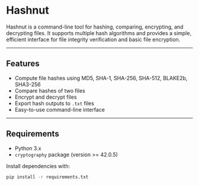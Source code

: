 # Hashnut

Hashnut is a command-line tool for hashing, comparing, encrypting, and decrypting files. It supports multiple hash algorithms and provides a simple, efficient interface for file integrity verification and basic file encryption.

---

## Features

- Compute file hashes using MD5, SHA-1, SHA-256, SHA-512, BLAKE2b, SHA3-256
- Compare hashes of two files
- Encrypt and decrypt files
- Export hash outputs to `.txt` files
- Easy-to-use command-line interface

---

## Requirements

- Python 3.x
- `cryptography` package (version >= 42.0.5)

Install dependencies with:

```bash
pip install -r requirements.txt

